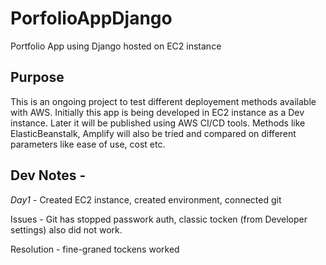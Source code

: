 # PorfolioAppDjango
Portfolio App using Django hosted on EC2 instance

## Purpose 
This is an ongoing project to test different deployement methods available with AWS. 
Initially this app is being developed in EC2 instance as a Dev instance. Later it will be published using AWS CI/CD tools.
Methods like ElasticBeanstalk, Amplify will also be tried and compared on different parameters like ease of use, cost etc.

## Dev Notes -
*Day1* - Created EC2 instance, created environment, connected git
  
  Issues - Git has stopped passwork auth, classic tocken (from Developer settings) also did not work. 
  
  Resolution - fine-graned tockens worked 
 
